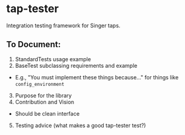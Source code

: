 # tap-tester
Integration testing framework for Singer taps.

## To Document:

1. StandardTests usage example
2. BaseTest subclassing requirements and example
  - E.g., "You must implement these things because..." for things like `config_environment`
3. Purpose for the library
4. Contribution and Vision
  - Should be clean interface
5. Testing advice (what makes a good tap-tester test?)
